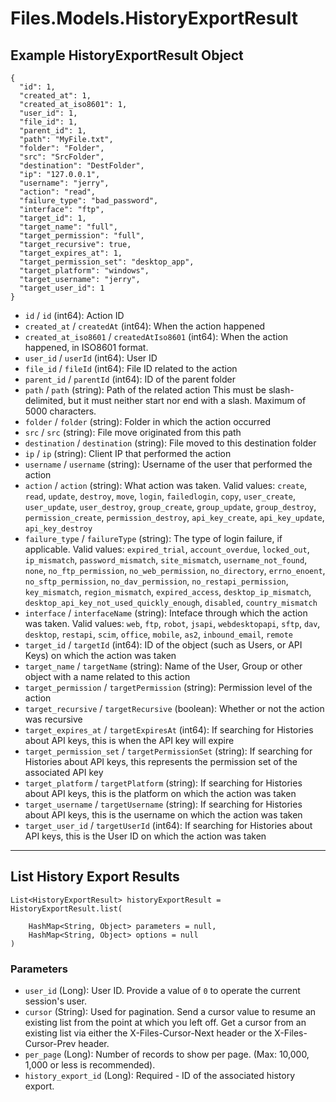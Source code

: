 # Files.Models.HistoryExportResult

## Example HistoryExportResult Object

```
{
  "id": 1,
  "created_at": 1,
  "created_at_iso8601": 1,
  "user_id": 1,
  "file_id": 1,
  "parent_id": 1,
  "path": "MyFile.txt",
  "folder": "Folder",
  "src": "SrcFolder",
  "destination": "DestFolder",
  "ip": "127.0.0.1",
  "username": "jerry",
  "action": "read",
  "failure_type": "bad_password",
  "interface": "ftp",
  "target_id": 1,
  "target_name": "full",
  "target_permission": "full",
  "target_recursive": true,
  "target_expires_at": 1,
  "target_permission_set": "desktop_app",
  "target_platform": "windows",
  "target_username": "jerry",
  "target_user_id": 1
}
```

* `id` / `id`  (int64): Action ID
* `created_at` / `createdAt`  (int64): When the action happened
* `created_at_iso8601` / `createdAtIso8601`  (int64): When the action happened, in ISO8601 format.
* `user_id` / `userId`  (int64): User ID
* `file_id` / `fileId`  (int64): File ID related to the action
* `parent_id` / `parentId`  (int64): ID of the parent folder
* `path` / `path`  (string): Path of the related action This must be slash-delimited, but it must neither start nor end with a slash. Maximum of 5000 characters.
* `folder` / `folder`  (string): Folder in which the action occurred
* `src` / `src`  (string): File move originated from this path
* `destination` / `destination`  (string): File moved to this destination folder
* `ip` / `ip`  (string): Client IP that performed the action
* `username` / `username`  (string): Username of the user that performed the action
* `action` / `action`  (string): What action was taken. Valid values: `create`, `read`, `update`, `destroy`, `move`, `login`, `failedlogin`, `copy`, `user_create`, `user_update`, `user_destroy`, `group_create`, `group_update`, `group_destroy`, `permission_create`, `permission_destroy`, `api_key_create`, `api_key_update`, `api_key_destroy`
* `failure_type` / `failureType`  (string): The type of login failure, if applicable.  Valid values: `expired_trial`, `account_overdue`, `locked_out`, `ip_mismatch`, `password_mismatch`, `site_mismatch`, `username_not_found`, `none`, `no_ftp_permission`, `no_web_permission`, `no_directory`, `errno_enoent`, `no_sftp_permission`, `no_dav_permission`, `no_restapi_permission`, `key_mismatch`, `region_mismatch`, `expired_access`, `desktop_ip_mismatch`, `desktop_api_key_not_used_quickly_enough`, `disabled`, `country_mismatch`
* `interface` / `interfaceName`  (string): Inteface through which the action was taken. Valid values: `web`, `ftp`, `robot`, `jsapi`, `webdesktopapi`, `sftp`, `dav`, `desktop`, `restapi`, `scim`, `office`, `mobile`, `as2`, `inbound_email`, `remote`
* `target_id` / `targetId`  (int64): ID of the object (such as Users, or API Keys) on which the action was taken
* `target_name` / `targetName`  (string): Name of the User, Group or other object with a name related to this action
* `target_permission` / `targetPermission`  (string): Permission level of the action
* `target_recursive` / `targetRecursive`  (boolean): Whether or not the action was recursive
* `target_expires_at` / `targetExpiresAt`  (int64): If searching for Histories about API keys, this is when the API key will expire
* `target_permission_set` / `targetPermissionSet`  (string): If searching for Histories about API keys, this represents the permission set of the associated  API key
* `target_platform` / `targetPlatform`  (string): If searching for Histories about API keys, this is the platform on which the action was taken
* `target_username` / `targetUsername`  (string): If searching for Histories about API keys, this is the username on which the action was taken
* `target_user_id` / `targetUserId`  (int64): If searching for Histories about API keys, this is the User ID on which the action was taken


---

## List History Export Results

```
List<HistoryExportResult> historyExportResult = HistoryExportResult.list(
    
    HashMap<String, Object> parameters = null,
    HashMap<String, Object> options = null
)
```

### Parameters

* `user_id` (Long): User ID.  Provide a value of `0` to operate the current session's user.
* `cursor` (String): Used for pagination.  Send a cursor value to resume an existing list from the point at which you left off.  Get a cursor from an existing list via either the X-Files-Cursor-Next header or the X-Files-Cursor-Prev header.
* `per_page` (Long): Number of records to show per page.  (Max: 10,000, 1,000 or less is recommended).
* `history_export_id` (Long): Required - ID of the associated history export.

